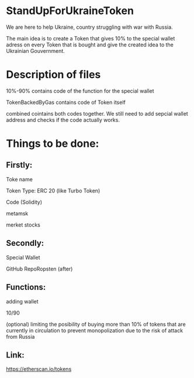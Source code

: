# StandUpForUkraineToken
We are here to help Ukraine, country struggling with war with Russia.

The main idea is to create a Token that gives 10% to the special wallet adress on every Token that is bought and give the created idea to the Ukrainian Gouvernment.

# Description of files

10%-90% contains code of the function for the special wallet

TokenBackedByGas contains code of Token itself

combined cointains both codes together. We still need to add sepcial wallet address and checks if the code actually works.


# Things to be done:

## Firstly:

Toke name

Token Type: ERC 20 (like Turbo Token)

Code (Solidity)

metamsk

merket stocks



## Secondly:

Special Wallet

GitHub RepoRopsten (after)




## Functions:

adding wallet

10/90

(optional) limiting the posibility of buying more than 10% of tokens that are currently in circulation to prevent monopolization due to the risk of attack from Russia



## Link: 
https://etherscan.io/tokens


